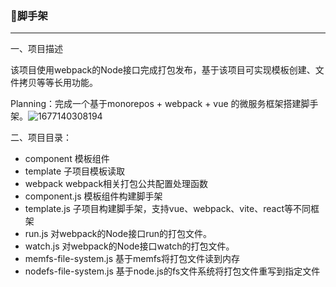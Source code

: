 ### 🚀脚手架

---

一、项目描述

该项目使用webpack的Node接口完成打包发布，基于该项目可实现模板创建、文件拷贝等等长用功能。

Planning：完成一个基于monorepos + webpack + vue 的微服务框架搭建脚手架。![1677140308194](image/README/1677140308194.png)

二、项目目录：

* component     模板组件
* template         子项目模板读取
* webpack          webpack相关打包公共配置处理函数
* component.js      模板组件构建脚手架
* template.js         子项目构建脚手架，支持vue、webpack、vite、react等不同框架
* run.js             对webpack的Node接口run的打包文件。
* watch.js        对webpack的Node接口watch的打包文件。
* memfs-file-system.js   基于memfs将打包文件读到内存
* nodefs-file-system.js   基于node.js的fs文件系统将打包文件重写到指定文件
